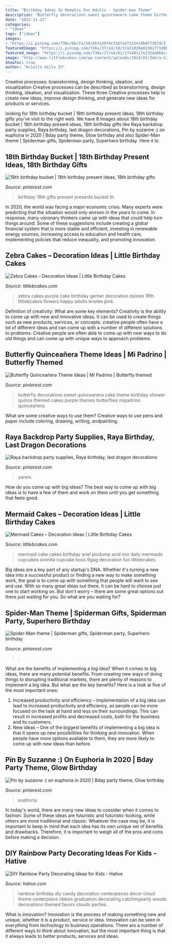 ```yaml
---
title: "Birthday Ideas In Memphis For Adults - Spider-man Theme"
description: "Butterfly decorations sweet quinceanera cake theme birthday shower quince themed cakes purple themes butterflies mipadrino quinceañera"
date: "2022-11-21"
categories:
- "ideas"
tags: ["ideas"]
images:
- "https://i.pinimg.com/736x/6b/fa/39/6bfa39f4c518fad7315419b877387dc5.jpg"
featuredImage: "https://i.pinimg.com/736x/37/a3/10/37a31028e013d1f71d0be0559073b924.jpg"
featured_image: "https://i.pinimg.com/736x/17/a4/81/17a48117e132da064c4f56bfb35358a0--dessert-tables-spider-man.jpg"
image: "http://www.littlebcakes.com/wp-content/uploads/2014/01/Zebra-Cake.jpg"
ShowToc: true
author: "Arielle Hills IV"
---
```



Creative processes: brainstorming, design thinking, ideation, and visualization
Creative processes can be described as brainstorming, design thinking, ideation, and visualization. These three Creative processes help to create new ideas, improve design thinking, and generate new ideas for products or services.

	

		
looking for 18th birthday bucket | 18th birthday present ideas, 18th birthday gifts you've visit to the right web. We have 8 Images about 18th birthday bucket | 18th birthday present ideas, 18th birthday gifts like Raya backdrop party supplies, Raya birthday, last dragon decorations, Pin by suzanne :) on euphoria in 2020 | Bday party theme, Glow birthday and also Spider-Man theme | Spiderman gifts, Spiderman party, Superhero birthday. Here it is:
		
    
## 18th Birthday Bucket | 18th Birthday Present Ideas, 18th Birthday Gifts

<img loading=lazy src="https://i.pinimg.com/736x/48/f9/02/48f902b8b2a9c0f7ea3dc7fea77d87e5--milestone-birthdays-th-birthday-presents.jpg" onerror="this.onerror=null;this.src='https://tse3.mm.bing.net/th?id=OIP.ZjTjJUMCLHVei4DsSCxhIAHaJ3&amp;pid=15.1';" alt="18th birthday bucket | 18th birthday present ideas, 18th birthday gifts">

_Source: pinterest.com_

>birthday 18th gifts present presents bucket th. 

	

In 2020, the world was facing a major economic crisis. Many experts were predicting that the situation would only worsen in the years to come. In response, many visionary thinkers came up with ideas that could help turn things around. Some of these suggestions include creating a global financial system that is more stable and efficient, investing in renewable energy sources, increasing access to education and health care, implementing policies that reduce inequality, and promoting innovation.

    
## Zebra Cakes – Decoration Ideas | Little Birthday Cakes

<img loading=lazy src="http://www.littlebcakes.com/wp-content/uploads/2014/01/Zebra-Cake.jpg" onerror="this.onerror=null;this.src='https://tse3.mm.bing.net/th?id=OIP.kr0sYMheLaNHevl38VoYQAHaJ4&amp;pid=15.1';" alt="Zebra Cakes – Decoration Ideas | Little Birthday Cakes">

_Source: littlebcakes.com_

>zebra cakes purple cake birthday gerber decoration daisies 18th littlebcakes flowers happy adults kristen pink. 

	

Definition of creativity: What are some key elements?
Creativity is the ability to come up with new and innovative ideas. It can be used to create things such as new products, services, or concepts. creative people often have a lot of different ideas and can come up with a number of different solutions to problems. Creative people are often able to come up with new ways to do old things and can come up with unique ways to approach problems.

    
## Butterfly Quinceañera Theme Ideas | Mi Padrino | Butterfly Themed

<img loading=lazy src="https://i.pinimg.com/736x/d1/9e/59/d19e596b0eda9174453ffc015073fbf9.jpg" onerror="this.onerror=null;this.src='https://tse3.mm.bing.net/th?id=OIP.QW75qnKAW2kIOt1TLCZi-QHaLH&amp;pid=15.1';" alt="Butterfly Quinceañera Theme Ideas | Mi Padrino | Butterfly themed">

_Source: pinterest.com_

>butterfly decorations sweet quinceanera cake theme birthday shower quince themed cakes purple themes butterflies mipadrino quinceañera. 

	

What are some creative ways to use them?
Creative ways to use pens and paper include coloring, drawing, writing, andpainting.

    
## Raya Backdrop Party Supplies, Raya Birthday, Last Dragon Decorations

<img loading=lazy src="https://i.pinimg.com/736x/6b/fa/39/6bfa39f4c518fad7315419b877387dc5.jpg" onerror="this.onerror=null;this.src='https://tse3.mm.bing.net/th?id=OIP.Dm2AWRH5nVmhlpWcZv0tEwHaFi&amp;pid=15.1';" alt="Raya backdrop party supplies, Raya birthday, last dragon decorations">

_Source: pinterest.com_

>yareni. 

	

How do you come up with big ideas?
The best way to come up with big ideas is to have a few of them and work on them until you get something that feels good.

    
## Mermaid Cakes – Decoration Ideas | Little Birthday Cakes

<img loading=lazy src="http://www.littlebcakes.com/wp-content/uploads/2013/08/Mermaid-Cakes.jpg" onerror="this.onerror=null;this.src='https://tse4.mm.bing.net/th?id=OIP.Q0oSX9LkHlPj5b2IiLa0FwHaNI&amp;pid=15.1';" alt="Mermaid Cakes – Decoration Ideas | Little Birthday Cakes">

_Source: littlebcakes.com_

>mermaid cake cakes birthday ariel picdump acid mix daily mermaids cupcakes sirenita cupcake boss 9gag decoration fun littlebcakes. 

	

Big ideas are a key part of any startup's DNA. Whether it's turning a new idea into a successful product or finding a new way to make something work, the goal is to come up with something that people will want to see and use. With so many great ideas out there, it can be hard to choose just one to start working on. But don't worry – there are some great options out there just waiting for you. So what are you waiting for?

    
## Spider-Man Theme | Spiderman Gifts, Spiderman Party, Superhero Birthday

<img loading=lazy src="https://i.pinimg.com/736x/17/a4/81/17a48117e132da064c4f56bfb35358a0--dessert-tables-spider-man.jpg" onerror="this.onerror=null;this.src='https://tse1.mm.bing.net/th?id=OIP.mGaLdgzoQzlyaT8JuOhMSgDIEs&amp;pid=15.1';" alt="Spider-Man theme | Spiderman gifts, Spiderman party, Superhero birthday">

_Source: pinterest.com_

>. 

	

What are the benefits of implementing a big idea?
When it comes to big ideas, there are many potential benefits. From creating new ways of doing things to disrupting traditional markets, there are plenty of reasons to implement a big idea. But what are the key benefits? Here is a look at five of the most important ones:
1. Increased productivity and efficiency – Implementation of a big idea can lead to increased productivity and efficiency, as people can be more focused on the task at hand and less on their surroundings. This can result in increased profits and decreased costs, both for the business and its customers.
2. New ideas – One of the biggest benefits of implementing a big idea is that it opens up new possibilities for thinking and innovation. When people have more options available to them, they are more likely to come up with new ideas than before.

    
## Pin By Suzanne :) On Euphoria In 2020 | Bday Party Theme, Glow Birthday

<img loading=lazy src="https://i.pinimg.com/736x/37/a3/10/37a31028e013d1f71d0be0559073b924.jpg" onerror="this.onerror=null;this.src='https://tse1.mm.bing.net/th?id=OIP.L5FRr17qTNiEEt68KxvfmgHaL0&amp;pid=15.1';" alt="Pin by suzanne :) on euphoria in 2020 | Bday party theme, Glow birthday">

_Source: pinterest.com_

>euphoria. 

	

In today's world, there are many new ideas to consider when it comes to fashion. Some of these ideas are futuristic and futuristic-looking, while others are more traditional and classic. Whatever the case may be, it is important to keep in mind that each idea has its own unique set of benefits and drawbacks. Therefore, it is important to weigh all of the pros and cons before making a decision.

    
## DIY Rainbow Party Decorating Ideas For Kids - Hative

<img loading=lazy src="https://hative.com/wp-content/uploads/2014/11/diy-rainbow-party-decorating-ideas/4-candy-decoration.jpg" onerror="this.onerror=null;this.src='https://tse3.mm.bing.net/th?id=OIP.GfTxgQhCKywEmuWykiSTCAHaLG&amp;pid=15.1';" alt="DIY Rainbow Party Decorating Ideas for Kids - Hative">

_Source: hative.com_

>rainbow birthday diy candy decoration centerpieces decor cloud theme centerpiece ribbon graduation decorating catchmyparty wands decorations themed favors clouds parties. 

	

What is innovation?
Innovation is the process of making something new and unique, whether it is a product, service or idea. Innovation can be seen in everything from technology to business operations. There are a number of different ways to think about innovation, but the most important thing is that it always leads to better products, services and ideas.

